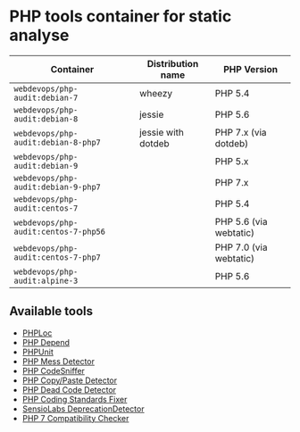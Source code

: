 # PHP tools container for static analyse
Container                                 | Distribution name        | PHP Version                                                               
----------------------------------------- | -------------------------|---------------
`webdevops/php-audit:debian-7`            | wheezy                   | PHP 5.4
`webdevops/php-audit:debian-8`            | jessie                   | PHP 5.6
`webdevops/php-audit:debian-8-php7`       | jessie with dotdeb       | PHP 7.x (via dotdeb)
`webdevops/php-audit:debian-9`            |                          | PHP 5.x
`webdevops/php-audit:debian-9-php7`       |                          | PHP 7.x
`webdevops/php-audit:centos-7`            |                          | PHP 5.4
`webdevops/php-audit:centos-7-php56`      |                          | PHP 5.6 (via webtatic)
`webdevops/php-audit:centos-7-php7`       |                          | PHP 7.0 (via webtatic)
`webdevops/php-audit:alpine-3`            |                          | PHP 5.6 

## Available tools

- [PHPLoc](https://github.com/sebastianbergmann/phploc) 
- [PHP Depend](https://pdepend.org/) 
- [PHPUnit](https://phpunit.de/) 
- [PHP Mess Detector](https://phpmd.org/) 
- [PHP CodeSniffer](https://github.com/squizlabs/PHP_CodeSniffer) 
- [PHP Copy/Paste Detector](https://github.com/sebastianbergmann/phpcpd) 
- [PHP Dead Code Detector](https://github.com/sebastianbergmann/phpdcd) 
- [PHP Coding Standards Fixer](http://cs.sensiolabs.org/) 
- [SensioLabs DeprecationDetector](https://github.com/sensiolabs-de/deprecation-detector)
- [PHP 7 Compatibility Checker](https://github.com/sstalle/php7cc)